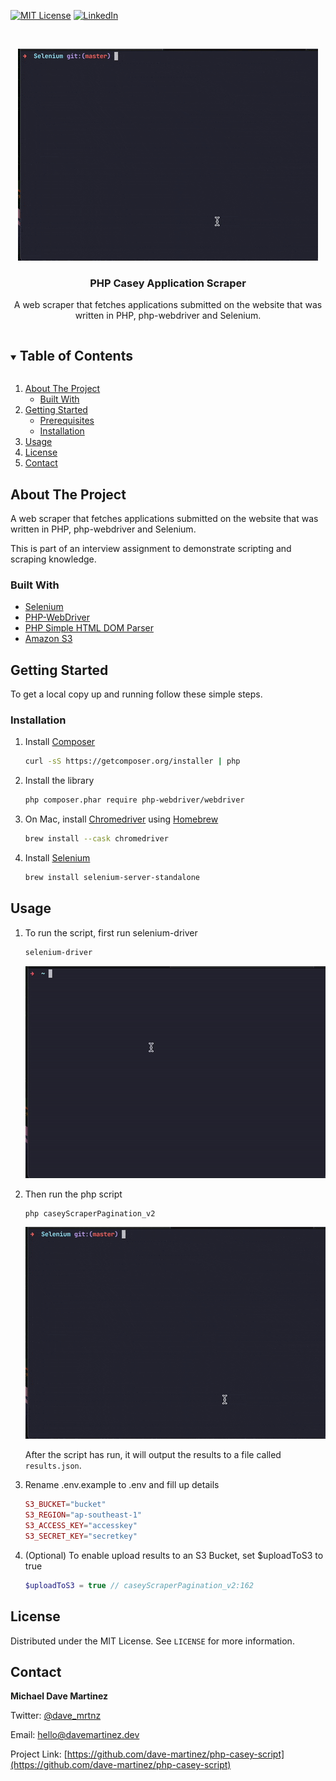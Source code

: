 [![MIT License][license-shield]][license-url]
[![LinkedIn][linkedin-shield]][linkedin-url]

<br />
<p align="center">
  <a href="https://github.com/dave-martinez/php-casey-script">
    <img src="images/usage-2.gif" alt="Logo">
  </a>

  <h3 align="center">PHP Casey Application Scraper</h3>

  <p align="center">
    A web scraper that fetches applications submitted on the website that was written in PHP, php-webdriver and Selenium.
    <br />
  </p>
</p>


<details open="open">
  <summary><h2 style="display: inline-block">Table of Contents</h2></summary>
  <ol>
    <li>
      <a href="#about-the-project">About The Project</a>
      <ul>
        <li><a href="#built-with">Built With</a></li>
      </ul>
    </li>
    <li>
      <a href="#getting-started">Getting Started</a>
      <ul>
        <li><a href="#prerequisites">Prerequisites</a></li>
        <li><a href="#installation">Installation</a></li>
      </ul>
    </li>
    <li><a href="#usage">Usage</a></li>
    <li><a href="#license">License</a></li>
    <li><a href="#contact">Contact</a></li>
  </ol>
</details>



## About The Project

A web scraper that fetches applications submitted on the website that was written in PHP, php-webdriver and Selenium.

This is part of an interview assignment to demonstrate scripting and scraping knowledge.

### Built With

* [Selenium](https://www.selenium.dev)
* [PHP-WebDriver](https://github.com/php-webdriver/php-webdriver)
* [PHP Simple HTML DOM Parser](https://simplehtmldom.sourceforge.io)
* [Amazon S3](https://aws.amazon.com/s3/)


## Getting Started

To get a local copy up and running follow these simple steps.

### Installation

1. Install [Composer](https://www.google.com/search?client=safari&rls=en&q=composer&ie=UTF-8&oe=UTF-8)

   ```sh
   curl -sS https://getcomposer.org/installer | php  
   
   ```

2. Install the library

   ```sh
   php composer.phar require php-webdriver/webdriver
   ```

3. On Mac, install [Chromedriver](https://chromedriver.chromium.org) using [Homebrew](https://formulae.brew.sh)
   ```sh
   brew install --cask chromedriver
   ```

4. Install [Selenium](https://www.selenium.dev/downloads/)
   ```sh
   brew install selenium-server-standalone
   ```


## Usage

1. To run the script, first run selenium-driver
    ```sh
    selenium-driver
    ```
    <img src="images/usage-1.gif" alt="Logo">

2. Then run the php script
    ```sh
    php caseyScraperPagination_v2
    ```
    <img src="images/usage-2.gif" alt="Logo">

    After the script has run, it will output the results to a file called `results.json`.
3. Rename .env.example to .env and fill up details
    ```php
    S3_BUCKET="bucket"
    S3_REGION="ap-southeast-1"
    S3_ACCESS_KEY="accesskey"
    S3_SECRET_KEY="secretkey"
    ```
4. (Optional) To enable upload results to an S3 Bucket, set $uploadToS3 to true
    ```php
    $uploadToS3 = true // caseyScraperPagination_v2:162 
    ```

## License

Distributed under the MIT License. See `LICENSE` for more information.



## Contact

**Michael Dave Martinez**

Twitter: [@dave_mrtnz](https://twitter.com/dave_mrtnz)

Email: [hello@davemartinez.dev](mailto:hello@davemartinez.dev)

Project Link: [https://github.com/dave-martinez/php-casey-script](https://github.com/dave-martinez/php-casey-script)


[license-shield]: https://img.shields.io/github/license/dave-martinez/php-casey-script?style=for-the-badge
[license-url]: https://github.com/dave-martinez/php-casey-script/blob/master/LICENSE
[linkedin-shield]: https://img.shields.io/badge/-LinkedIn-black.svg?style=for-the-badge&logo=linkedin&colorB=555
[linkedin-url]: https://www.linkedin.com/in/michael-dave-martinez-73b0b281/
